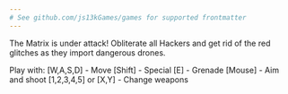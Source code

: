 ```yaml
---
# See github.com/js13kGames/games for supported frontmatter
---
```

The Matrix is under attack! Obliterate all Hackers and get rid of the red glitches as they import dangerous drones.

Play with:
[W,A,S,D] - Move
[Shift] - Special
[E] - Grenade
[Mouse] - Aim and shoot
[1,2,3,4,5] or [X,Y] - Change weapons